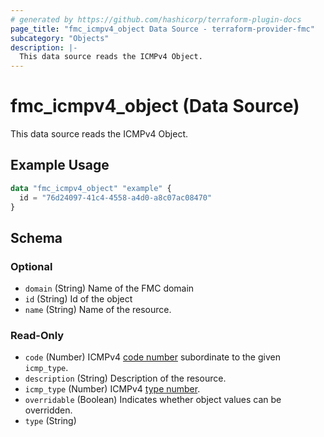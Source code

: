 ```yaml
---
# generated by https://github.com/hashicorp/terraform-plugin-docs
page_title: "fmc_icmpv4_object Data Source - terraform-provider-fmc"
subcategory: "Objects"
description: |-
  This data source reads the ICMPv4 Object.
---
```


# fmc_icmpv4_object (Data Source)

This data source reads the ICMPv4 Object.

## Example Usage

```terraform
data "fmc_icmpv4_object" "example" {
  id = "76d24097-41c4-4558-a4d0-a8c07ac08470"
}
```

<!-- schema generated by tfplugindocs -->
## Schema

### Optional

- `domain` (String) Name of the FMC domain
- `id` (String) Id of the object
- `name` (String) Name of the resource.

### Read-Only

- `code` (Number) ICMPv4 [code number](https://www.iana.org/assignments/icmp-parameters/icmp-parameters.xhtml) subordinate to the given `icmp_type`.
- `description` (String) Description of the resource.
- `icmp_type` (Number) ICMPv4 [type number](https://www.iana.org/assignments/icmp-parameters/icmp-parameters.xhtml).
- `overridable` (Boolean) Indicates whether object values can be overridden.
- `type` (String)
